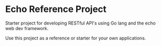 # Echo Reference Project

Starter project for developing RESTful API's using Go lang and the echo
web dev framework.

Use this project as a reference or starter for your own applications.
